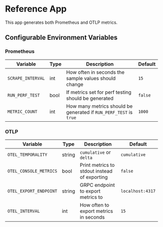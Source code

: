 # Reference App

This app generates both Prometheus and OTLP metrics.

## Configurable Environment Variables

### Prometheus

| Variable          | Type  | Description                                           | Default |
|-------------------|-------|-------------------------------------------------------|---------|
| `SCRAPE_INTERVAL` | int   | How often in seconds the sample values should change  | `15`    |
| `RUN_PERF_TEST`   | bool  | If metrics set for perf testing should be generated   | `false` |
| `METRIC_COUNT`    | int   | How many metrics should be generated if `RUN_PERF_TEST` is `true` | `1000`  |

### OTLP

| Variable               | Type   | Description                           | Default       |
|------------------------|--------|---------------------------------------|---------------|
| `OTEL_TEMPORALITY`     | string | `cumulative` or `delta`               | `cumulative`  |
| `OTEL_CONSOLE_METRICS` | bool   | Print metrics to stdout instead of exporting   | `false`       |
| `OTEL_EXPORT_ENDPOINT` | string |  GRPC endpoint to export metrics to | `localhost:4317` |
| `OTEL_INTERVAL`        | int    | How often to export metrics in seconds        | `15`          |